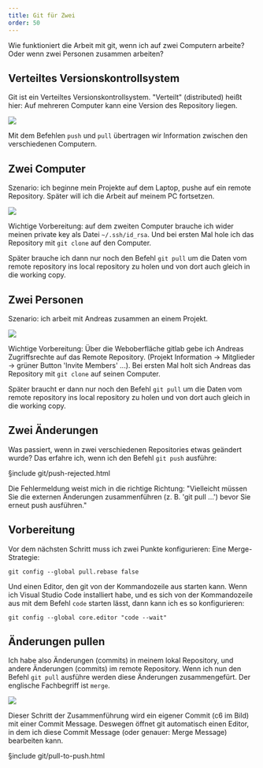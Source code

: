 ```yaml
---
title: Git für Zwei
order: 50
---
```


Wie funktioniert die Arbeit mit git, wenn ich auf zwei
Computern arbeite?  Oder wenn zwei Personen zusammen arbeiten?

## Verteiltes Versionskontrollsystem

Git ist ein Verteiltes Versionskontrollsystem. "Verteilt" (distributed) heißt hier:
Auf mehreren Computer kann eine Version des Repository liegen.

![](/images/git/git-zwei-computer.png)

Mit dem Befehlen `push` und `pull` übertragen wir Information zwischen den
verschiedenen Computern.


## Zwei Computer

Szenario: ich beginne mein Projekte auf dem Laptop,
pushe auf ein remote Repository.  Später will ich die Arbeit auf meinem
PC fortsetzen.

![](/images/git/git-zwei-laptop-pc.png)

Wichtige Vorbereitung: auf dem zweiten Computer brauche ich wider meinen
private key als Datei `~/.ssh/id_rsa`. Und bei ersten Mal hole ich das
Repository mit `git clone` auf den Computer.

Später brauche ich dann nur noch den Befehl `git pull` um die Daten vom
remote repository ins local repository zu holen und von dort auch gleich in die
working copy.

## Zwei Personen

Szenario: ich arbeit mit Andreas zusammen an einem Projekt.

![](/images/git/git-zwei-andreas.png)

Wichtige Vorbereitung: Über die Weboberfläche gitlab gebe ich Andreas
Zugriffsrechte auf das Remote Repository. (Projekt Information → Mitglieder → grüner Button 'Invite Members' ...). Bei ersten Mal holt  sich Andreas das Repository mit `git clone` auf seinen Computer.

Später braucht er dann nur noch den Befehl `git pull` um die Daten vom
remote repository ins local repository zu holen und von dort auch gleich in die
working copy.

## Zwei Änderungen

Was passiert, wenn in zwei verschiedenen Repositories etwas geändert wurde?
Das erfahre ich, wenn ich den Befehl `git push` ausführe:

§include git/push-rejected.html

Die Fehlermeldung weist mich in die richtige Richtung: "Vielleicht müssen Sie die externen Änderungen zusammenführen (z. B. 'git pull ...') bevor Sie erneut push ausführen."

## Vorbereitung

Vor dem nächsten Schritt muss ich zwei Punkte konfigurieren:
Eine Merge-Strategie:

    git config --global pull.rebase false

Und einen Editor, den git von der Kommandozeile aus starten kann.
Wenn ich Visual Studio Code installiert habe, und es sich von der
Kommandozeile aus mit dem Befehl `code` starten lässt, dann kann ich es
so konfigurieren:

    git config --global core.editor "code --wait"

## Änderungen pullen

Ich habe also Änderungen (commits) in meinem lokal Repository, und andere Änderungen (commits)
im remote Repository.  Wenn ich nun den Befehl `git pull` ausführe werden diese Änderungen
zusammengefürt. Der englische Fachbegriff ist `merge`.

![](basic-merging-2.png)

Dieser Schritt der Zusammenführung wird ein eigener Commit (c6 im Bild) mit einer Commit Message.
Deswegen öffnet git automatisch einen Editor, in dem ich diese Commit Message (oder genauer: Merge Message)
bearbeiten kann.

§include git/pull-to-push.html





